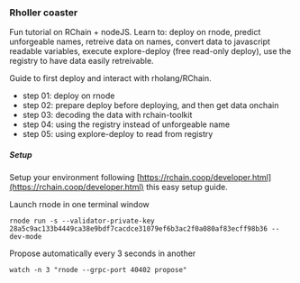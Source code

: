 ### Rholler coaster

Fun tutorial on RChain + nodeJS. Learn to: deploy on rnode, predict unforgeable names, retreive data on names, convert data to javascript readable variables, execute explore-deploy (free read-only deploy), use the registry to have data easily retreivable.

Guide to first deploy and interact with rholang/RChain.


- step 01: deploy on rnode
- step 02: prepare deploy before deploying, and then get data onchain
- step 03: decoding the data with rchain-toolkit
- step 04: using the registry instead of unforgeable name
- step 05: using explore-deploy to read from registry

##### Setup

Setup your environment following [https://rchain.coop/developer.html](https://rchain.coop/developer.html) this easy setup guide.

Launch rnode in one terminal window

```
rnode run -s --validator-private-key 28a5c9ac133b4449ca38e9bdf7cacdce31079ef6b3ac2f0a080af83ecff98b36 --dev-mode
```

Propose automatically every 3 seconds in another

```
watch -n 3 "rnode --grpc-port 40402 propose"
```